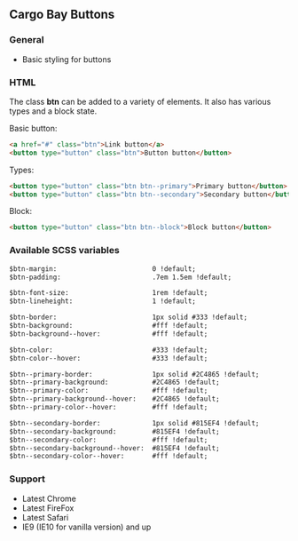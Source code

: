 ## Cargo Bay Buttons

### General
- Basic styling for buttons


### HTML
The class **btn** can be added to a variety of elements. It also has various types and a block state.

Basic button:

```html
<a href="#" class="btn">Link button</a>
<button type="button" class="btn">Button button</button>
```

Types:

```html
<button type="button" class="btn btn--primary">Primary button</button>
<button type="button" class="btn btn--secondary">Secondary button</button>
```

Block:

```html
<button type="button" class="btn btn--block">Block button</button>
```

### Available SCSS variables

```html
$btn-margin:                        0 !default;
$btn-padding:                       .7em 1.5em !default;

$btn-font-size:                     1rem !default;
$btn-lineheight:                    1 !default;

$btn-border:                        1px solid #333 !default;
$btn-background:                    #fff !default;
$btn-background--hover:             #fff !default;

$btn-color:                         #333 !default;
$btn-color--hover:                  #333 !default;

$btn--primary-border:               1px solid #2C4865 !default;
$btn--primary-background:           #2C4865 !default;
$btn--primary-color:                #fff !default;
$btn--primary-background--hover:    #2C4865 !default;
$btn--primary-color--hover:         #fff !default;

$btn--secondary-border:             1px solid #815EF4 !default;
$btn--secondary-background:         #815EF4 !default;
$btn--secondary-color:              #fff !default;
$btn--secondary-background--hover:  #815EF4 !default;
$btn--secondary-color--hover:       #fff !default;
```


### Support
- Latest Chrome
- Latest FireFox
- Latest Safari
- IE9 (IE10 for vanilla version) and up
